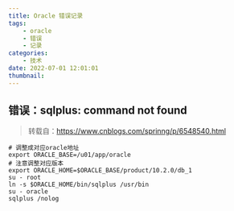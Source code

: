 ```yaml
---
title: Oracle 错误记录
tags:
    - oracle
    - 错误
    - 记录
categories:
    - 技术
date: 2022-07-01 12:01:01
thumbnail:
---
```


## 错误：sqlplus: command not found

>  转载自：https://www.cnblogs.com/sprinng/p/6548540.html

```shell
# 调整成对应oracle地址
export ORACLE_BASE=/u01/app/oracle
# 注意调整对应版本
export ORACLE_HOME=$ORACLE_BASE/product/10.2.0/db_1
su - root
ln -s $ORACLE_HOME/bin/sqlplus /usr/bin
su - oracle
sqlplus /nolog
```

